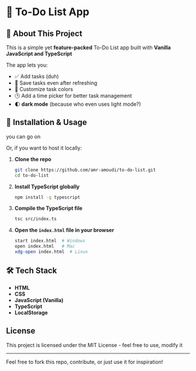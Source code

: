 # 📌 To-Do List App

## 🎯 About This Project

This is a simple yet **feature-packed** To-Do List app built with **Vanilla JavaScript and TypeScript**

The app lets you:
- ✅ Add tasks (duh)
- 🔄 Save tasks even after refreshing
- 🎨 Customize task colors
- 🕒 Add a time picker for better task management
- 🌓 **dark mode** (because who even uses light mode?)

## 🚀 Installation & Usage

you can go on 

Or, if you want to host it locally:
1. **Clone the repo**
   ```sh
   git clone https://github.com/amr-amoudi/to-do-list.git
   cd to-do-list
   ```

2. **Install TypeScript globally**
   ```sh
   npm install -g typescript
   ```

3. **Compile the TypeScript file**
   ```sh
   tsc src/index.ts
   ```

4. **Open the `index.html` file in your browser**
   ```sh
   start index.html  # Windows
   open index.html   # Mac
   xdg-open index.html  # Linux
   ```



## 🛠 Tech Stack

- **HTML**
- **CSS**
- **JavaScript (Vanilla)**
- **TypeScript**
- **LocalStorage**


## License

This project is licensed under the MIT License - feel free to use, modify it

---


Feel free to fork this repo, contribute, or just use it for inspiration! 

